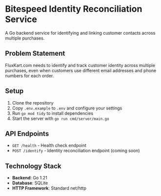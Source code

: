 # Bitespeed Identity Reconciliation Service

A Go backend service for identifying and linking customer contacts across multiple purchases.

## Problem Statement

FluxKart.com needs to identify and track customer identity across multiple purchases, even when customers use different email addresses and phone numbers for each order.

## Setup

1. Clone the repository
2. Copy `.env.example` to `.env` and configure your settings
3. Run `go mod tidy` to install dependencies
4. Start the server with `go run cmd/server/main.go`

## API Endpoints

- `GET /health` - Health check endpoint
- `POST /identify` - Identity reconciliation endpoint (coming soon)

## Technology Stack

- **Backend**: Go 1.21
- **Database**: SQLite
- **HTTP Framework**: Standard net/http